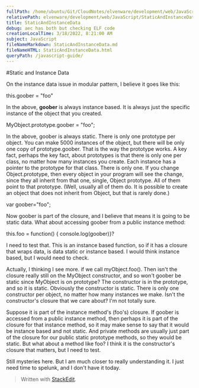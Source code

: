 ```yaml
---
fullPath: /home/ubuntu/Git/CloudNotes/elvenware/development/web/JavaScript/StaticAndInstanceData.md
relativePath: elvenware/development/web/JavaScript/StaticAndInstanceData.md
title: StaticAndInstanceData
debug: aec has both but checking ELF code
creationLocalTime: 3/18/2022, 8:21:00 AM
subject: JavaScript
fileNameMarkdown: StaticAndInstanceData.md
fileNameHTML: StaticAndInstanceData.html
queryPath: /javascript-guide/
---
```


<!-- toc -->
<!-- tocstop -->

#Static and Instance Data

On the instance data issue in modular pattern, I believe it goes like this:

this.goober = "foo"

In the above, **goober** is always instance based. It is always just the specific instance of the object that you created. 

MyObject.prototype.goober = "foo";

In the above, goober is always static. There is only one prototype per object. You can make 5000 instances of the object, but there will be only one copy of prototype.goober. That is the way the prototype works. A key fact, perhaps the key fact, about prototypes is that there is only one per class, no matter how many instances you create. Each instance has a pointer to the prototype for that class. There is only one. If you change Object.prototype, then every object in your program will see the change, since they all inherit from that one, single, Object prototype. All of them point to that prototype. (Well, usually all of them do. It is possible to create an object that does not inherit from Object, but that is rarely done.)

var goober="foo";

Now goober is part of the closure, and I believe that means it is going to be static data. What about accessing goober from a public instance method:

 this.foo = function() { console.log(goober)}? 

I need to test that. This is an instance based function, so if it has a closure that wraps data, is data static or instance based. I would think instance based, but I would need to check.

Actually, I thinking I see more. if we call myObject.foo(). Then isn't the closure really still on the MyObject constructor, and so won't goober be static since MyObject is on prototype? The constructor is in the prototype, and so it is static. Obviously the constructor is static. There is only one constructor per object, no matter how many instances we make. Isn't the constructor's closure that we care about? I'm not totally sure.

Suppose it is part of the instance method's (foo's) closure. If goober is accessed from a public instance method, then perhaps it is part of the closure for that instance method, so it may make sense to say that it would be instance based and not static. And private methods are usually just part of the closure for our public static prototype methods, so they would be static. But what about a method like foo? I think it is the constructor's closure that matters, but I need to test.

Still mysteries here. But I am much closer to really understanding it. I just need time to spelunk, and I don't have it today.


> Written with [StackEdit](https://stackedit.io/).